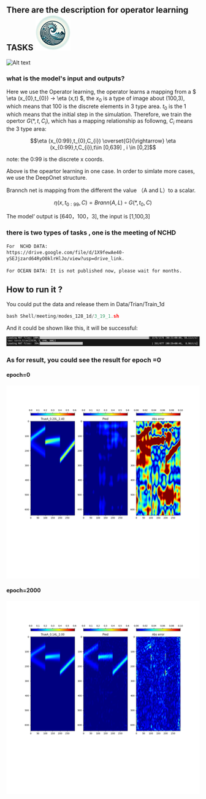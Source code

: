 
## There are the description for operator learning TASKS <img src="show.png" alt="img" style="zoom:30%;" />

![Alt text](test.gif)

### what is the model's input and outputs?

Here we use the Operator learning, the operator learns a mapping from a $ \eta (x_{0},t_{0}) -> \eta (x,t) $, the $x_{0}$ is a type of image  about (100,3), which means that 100 is the discrete elements in 3 type area. $t_{0}$ is the 1 which means that the initial step in the simulation.
Therefore, we train the opertor $G(*,t,C_{i})$, which has a mapping relationship as followng, $C_{i}$ means the 3 type area:

$$\eta (x_{0:99},t_{0},C_{i}) \overset{G}{\rightarrow} \eta (x_{0:99},t,C_{i}),t\in [0,639] , i \in [0,2]$$ 

note: the 0:99 is the discrete x coords.

Above is the opeartor learning in one case. In order to simlate more cases, we use the DeepOnet structure.

Brannch net is mapping from the different the value （A and L）to a scalar.

$$ \eta(x,t_{0:99},C) = Brann(A,L) \circ  G(*,t_{0},C)$$

The model‘ output is [640，100，3], the input is [1,100,3]


### there is two types of tasks , one is the meeting of NCHD  

    For  NCHD DATA:     
    https://drive.google.com/file/d/1X9fewAe40-ySEJjzard64RyO0klrHlJo/view?usp=drive_link.

    For OCEAN DATA: It is not published now, please wait for months.


## How to run it ?
You could put the data and release them in Data/Trian/Train_1d
```python
bash Shell/meeting/modes_128_1d/3_19_1.sh
```
And it could be shown like this, it will be successful:

<img src="Description/Load.png" alt="img" style="zoom:50%;" />

### As for result, you could see the result for epoch =0 
#### epoch=0
<img src="test0.png" alt="img" style="zoom:50%;" />


#### epoch=2000
<img src="test2000.png" alt="img" style="zoom:50%;" />

